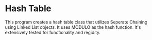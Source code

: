# Hash Table
This program creates a hash table class that utilizes Seperate Chaining using Linked List objects. 
It uses MODULO as the hash function. It's extensively tested for functionality and regidity.